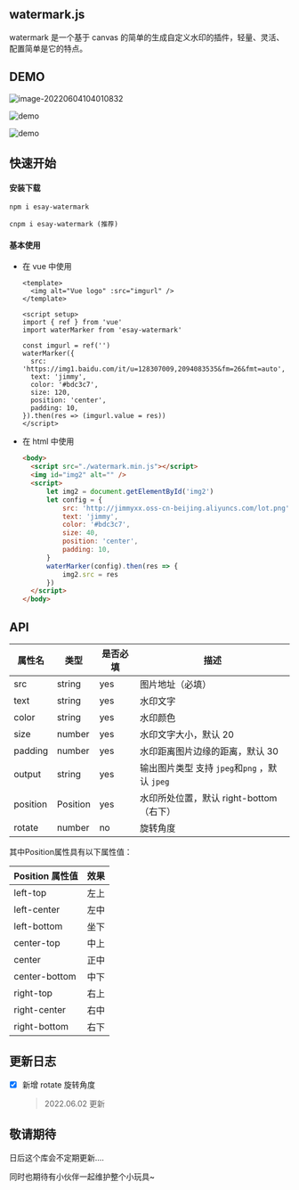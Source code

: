 ## watermark.js

watermark 是一个基于 canvas 的简单的生成自定义水印的插件，轻量、灵活、配置简单是它的特点。

## DEMO

![image-20220604104010832](https://vitepress-source.oss-cn-beijing.aliyuncs.com/typoraimage-20220604104010832.png)

![demo](http://jimmyxx.oss-cn-beijing.aliyuncs.com/demo.png)

![demo](http://jimmyxx.oss-cn-beijing.aliyuncs.com/demo2.png)

## 快速开始

#### 安装下载

```
npm i esay-watermark

cnpm i esay-watermark (推荐)
```

#### 基本使用

- 在 vue 中使用

  ```vue
  <template>
  	<img alt="Vue logo" :src="imgurl" />
  </template>

  <script setup>
  import { ref } from 'vue'
  import waterMarker from 'esay-watermark'

  const imgurl = ref('')
  waterMarker({
  	src: 'https://img1.baidu.com/it/u=128307009,2094083535&fm=26&fmt=auto',
  	text: 'jimmy',
  	color: '#bdc3c7',
  	size: 120,
  	position: 'center',
  	padding: 10,
  }).then(res => (imgurl.value = res))
  </script>
  ```

- 在 html 中使用

  ```html
  <body>
  	<script src="./watermark.min.js"></script>
  	<img id="img2" alt="" />
  	<script>
  		let img2 = document.getElementById('img2')
  		let config = {
  			src: 'http://jimmyxx.oss-cn-beijing.aliyuncs.com/lot.png',
  			text: 'jimmy',
  			color: '#bdc3c7',
  			size: 40,
  			position: 'center',
  			padding: 10,
  		}
  		waterMarker(config).then(res => {
  			img2.src = res
  		})
  	</script>
  </body>
  ```

## API

| 属性名   | 类型   | 是否必填   | 描述                          |
| -------- | ------ | ------ | --------------------------------------------- |
| src      | string | yes | 图片地址（必填）                              |
| text     | string | yes | 水印文字                                      |
| color    | string | yes | 水印颜色                                      |
| size     | number | yes | 水印文字大小，默认 20                         |
| padding  | number | yes | 水印距离图片边缘的距离，默认 30               |
| output   | string | yes | 输出图片类型 支持 `jpeg`和`png` ，默认 `jpeg` |
| position | Position | yes | 水印所处位置，默认 right-bottom（右下）       |
| rotate | number | no | 旋转角度       |

其中Position属性具有以下属性值：

| Position 属性值 | 效果 |
| --------------- | ---- |
| left-top        | 左上 |
| left-center     | 左中 |
| left-bottom     | 坐下 |
| center-top      | 中上 |
| center          | 正中 |
| center-bottom   | 中下 |
| right-top       | 右上 |
| right-center    | 右中 |
| right-bottom    | 右下 |

## 更新日志

- [x] 新增 rotate 旋转角度

  > 2022.06.02 更新

## 敬请期待

日后这个库会不定期更新....

同时也期待有小伙伴一起维护整个小玩具~
